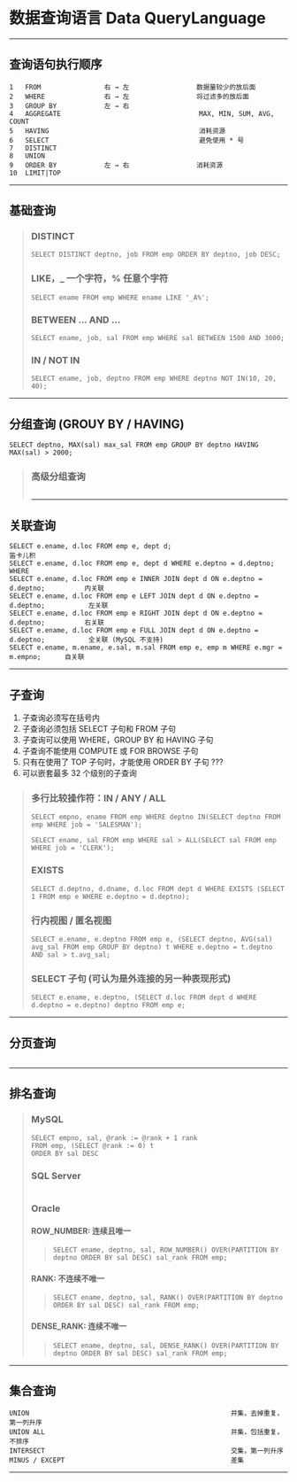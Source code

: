 # 数据查询语言 Data QueryLanguage
---
## 查询语句执行顺序
```
1   FROM                右 → 左                 数据量较少的放后面
2   WHERE               右 → 左                 将过滤多的放后面
3   GROUP BY            左 → 右
4   AGGREGATE                                   MAX, MIN, SUM, AVG, COUNT
5   HAVING                                      消耗资源
6   SELECT                                      避免使用 * 号
7   DISTINCT
8   UNION
9   ORDER BY            左 → 右                 消耗资源
10  LIMIT|TOP
```
---
## 基础查询
>### DISTINCT
>```
>SELECT DISTINCT deptno, job FROM emp ORDER BY deptno, job DESC;
>```
>### LIKE，_ 一个字符，% 任意个字符
>```
>SELECT ename FROM emp WHERE ename LIKE '_A%';
>```
>### BETWEEN ... AND ...
>```
>SELECT ename, job, sal FROM emp WHERE sal BETWEEN 1500 AND 3000;
>```
>### IN / NOT IN
>```
>SELECT ename, job, deptno FROM emp WHERE deptno NOT IN(10, 20, 40);
>```
---
## 分组查询 (GROUY BY / HAVING)
```
SELECT deptno, MAX(sal) max_sal FROM emp GROUP BY deptno HAVING MAX(sal) > 2000;
```
>### 高级分组查询
>```
>```
>---
## 关联查询
```
SELECT e.ename, d.loc FROM emp e, dept d;                                           笛卡儿积
SELECT e.ename, d.loc FROM emp e, dept d WHERE e.deptno = d.deptno;                 WHERE
SELECT e.ename, d.loc FROM emp e INNER JOIN dept d ON e.deptno = d.deptno;          内关联
SELECT e.ename, d.loc FROM emp e LEFT JOIN dept d ON e.deptno = d.deptno;           左关联
SELECT e.ename, d.loc FROM emp e RIGHT JOIN dept d ON e.deptno = d.deptno;          右关联
SELECT e.ename, d.loc FROM emp e FULL JOIN dept d ON e.deptno = d.deptno;           全关联 (MySQL 不支持)
SELECT e.ename, m.ename, e.sal, m.sal FROM emp e, emp m WHERE e.mgr = m.empno;      自关联
```
---
## 子查询
1. 子查询必须写在括号内
2. 子查询必须包括 SELECT 子句和 FROM 子句
3. 子查询可以使用 WHERE，GROUP BY 和 HAVING 子句
4. 子查询不能使用 COMPUTE 或 FOR BROWSE 子句
5. 只有在使用了 TOP 子句时，才能使用 ORDER BY 子句  ???
6. 可以嵌套最多 32 个级别的子查询
>### 多行比较操作符：IN / ANY / ALL
>```
>SELECT empno, ename FROM emp WHERE deptno IN(SELECT deptno FROM emp WHERE job = 'SALESMAN');
>
>SELECT ename, sal FROM emp WHERE sal > ALL(SELECT sal FROM emp WHERE job = 'CLERK');
>```
>### EXISTS
>```
>SELECT d.deptno, d.dname, d.loc FROM dept d WHERE EXISTS (SELECT 1 FROM emp e WHERE e.deptno = d.deptno);
>```
>### 行内视图 / 匿名视图
>```
>SELECT e.ename, e.deptno FROM emp e, (SELECT deptno, AVG(sal) avg_sal FROM emp GROUP BY deptno) t WHERE e.deptno = t.deptno AND sal > t.avg_sal;
>```
>### SELECT 子句 (可认为是外连接的另一种表现形式)
>```
>SELECT e.ename, e.deptno, (SELECT d.loc FROM dept d WHERE d.deptno = e.deptno) deptno FROM emp e;
>```
---
## 分页查询 
```
```
---
## 排名查询
>### MySQL
>```
>SELECT empno, sal, @rank := @rank + 1 rank
>FROM emp, (SELECT @rank := 0) t
>ORDER BY sal DESC
>```
>### SQL Server
>```
>```
>### Oracle
>#### ROW_NUMBER: 连续且唯一
>>```
>>SELECT ename, deptno, sal, ROW_NUMBER() OVER(PARTITION BY deptno ORDER BY sal DESC) sal_rank FROM emp;
>>```
>#### RANK: 不连续不唯一
>>```
>>SELECT ename, deptno, sal, RANK() OVER(PARTITION BY deptno ORDER BY sal DESC) sal_rank FROM emp;
>>```
>#### DENSE_RANK: 连续不唯一
>>```
>>SELECT ename, deptno, sal, DENSE_RANK() OVER(PARTITION BY deptno ORDER BY sal DESC) sal_rank FROM emp;
>>```
---
## 集合查询
```
UNION                                                   并集，去掉重复，第一列升序 
UNION ALL                                               并集，包括重复，不排序
INTERSECT                                               交集，第一列升序
MINUS / EXCEPT                                          差集
```
---